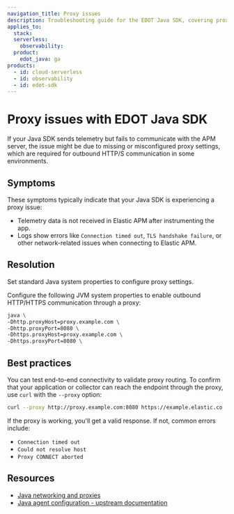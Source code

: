 ```yaml
---
navigation_title: Proxy issues
description: Troubleshooting guide for the EDOT Java SDK, covering proxy issues.
applies_to:
  stack:
  serverless:
    observability:
  product:
    edot_java: ga
products:
  - id: cloud-serverless
  - id: observability
  - id: edot-sdk
---
```


# Proxy issues with EDOT Java SDK

If your Java SDK sends telemetry but fails to communicate with the APM server, the issue might be due to missing or misconfigured proxy settings, which are required for outbound HTTP/S communication in some environments.

## Symptoms

These symptoms typically indicate that your Java SDK is experiencing a proxy issue:

* Telemetry data is not received in Elastic APM after instrumenting the app.
* Logs show errors like `Connection timed out`, `TLS handshake failure`, or other network-related issues when connecting to Elastic APM.

## Resolution

Set standard Java system properties to configure proxy settings. 

Configure the following JVM system properties to enable outbound HTTP/HTTPS communication through a proxy:

```bash
java \
-Dhttp.proxyHost=proxy.example.com \
-Dhttp.proxyPort=8080 \
-Dhttps.proxyHost=proxy.example.com \
-Dhttps.proxyPort=8080 \
```

## Best practices

You can test end-to-end connectivity to validate proxy routing. To confirm that your application or collector can reach the endpoint through the proxy, use `curl` with the `--proxy` option:

```bash
curl --proxy http://proxy.example.com:8080 https://example.elastic.co
```

If the proxy is working, you'll get a valid response. If not, common errors include:

* `Connection timed out`
* `Could not resolve host`
* `Proxy CONNECT aborted`

## Resources

* [Java networking and proxies](https://docs.oracle.com/javase/8/docs/technotes/guides/net/proxies.html)
* [Java agent configuration - upstream documentation](https://opentelemetry.io/docs/zero-code/java/agent/configuration/)